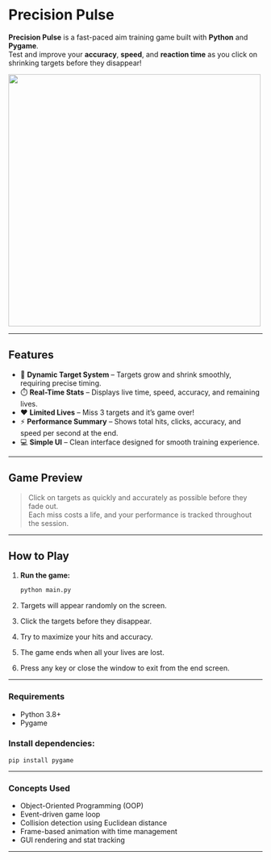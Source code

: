 # Precision Pulse

**Precision Pulse** is a fast-paced aim training game built with **Python** and **Pygame**.  
Test and improve your **accuracy**, **speed**, and **reaction time** as you click on shrinking targets before they disappear!

<img src="https://github.com/user-attachments/assets/65f88595-9982-4b1b-90f4-6624f1e1017a" width="500">


---

## Features

- 🧠 **Dynamic Target System** – Targets grow and shrink smoothly, requiring precise timing.  
- ⏱️ **Real-Time Stats** – Displays live time, speed, accuracy, and remaining lives.  
- ❤️ **Limited Lives** – Miss 3 targets and it’s game over!  
- ⚡ **Performance Summary** – Shows total hits, clicks, accuracy, and speed per second at the end.  
- 💻 **Simple UI** – Clean interface designed for smooth training experience.

---

## Game Preview

> Click on targets as quickly and accurately as possible before they fade out.  
> Each miss costs a life, and your performance is tracked throughout the session.

---

## How to Play

1. **Run the game:**
   ```bash
   python main.py

2. Targets will appear randomly on the screen.

3. Click the targets before they disappear.

4. Try to maximize your hits and accuracy.

5. The game ends when all your lives are lost.

6. Press any key or close the window to exit from the end screen.

---

### Requirements

- Python 3.8+
- Pygame

### Install dependencies:

```
pip install pygame
```

---

### Concepts Used

- Object-Oriented Programming (OOP)
- Event-driven game loop
- Collision detection using Euclidean distance
- Frame-based animation with time management
- GUI rendering and stat tracking

---
